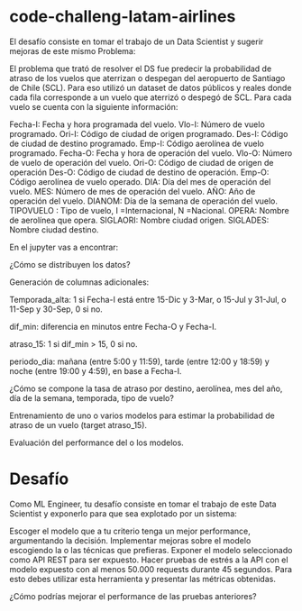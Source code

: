 # code-challeng-latam-airlines
El desafío consiste en tomar el trabajo de un Data Scientist y sugerir mejoras de este mismo
Problema:



El problema que trató de resolver el DS fue predecir la probabilidad de atraso de los vuelos que aterrizan o despegan del aeropuerto de Santiago de Chile (SCL). Para eso utilizó un dataset de datos públicos y reales donde cada fila corresponde a un vuelo que aterrizó o despegó de SCL. 
Para cada vuelo se cuenta con la siguiente información:

Fecha-I: Fecha y hora programada del vuelo. 
Vlo-I: Número de vuelo programado.
Ori-I: Código de ciudad de origen programado. 
Des-I: Código de ciudad de destino programado. 
Emp-I: Código aerolínea de vuelo programado. 
Fecha-O: Fecha y hora de operación del vuelo. 
Vlo-O: Número de vuelo de operación del vuelo. 
Ori-O: Código de ciudad de origen de operación 
Des-O: Código de ciudad de destino de operación. 
Emp-O: Código aerolínea de vuelo operado.
DIA: Día del mes de operación del vuelo.
MES: Número de mes de operación del vuelo. 
AÑO: Año de operación del vuelo.
DIANOM: Día de la semana de operación del vuelo. 
TIPOVUELO : Tipo de vuelo, I =Internacional, N =Nacional. 
OPERA: Nombre de aerolínea que opera.
SIGLAORI: Nombre ciudad origen.
SIGLADES: Nombre ciudad destino.

En el jupyter vas a encontrar:

¿Cómo se distribuyen los datos?

Generación de columnas adicionales:

Temporada_alta: 1 si Fecha-I está entre 15-Dic y 3-Mar, o 15-Jul y 31-Jul, o 11-Sep y 30-Sep, 0 si no.

dif_min: diferencia en minutos entre Fecha-O y Fecha-I.

atraso_15: 1 si dif_min > 15, 0 si no.

periodo_dia: mañana (entre 5:00 y 11:59), tarde (entre 12:00 y 18:59) y noche (entre 19:00 y 4:59), en base a Fecha-I.

¿Cómo se compone la tasa de atraso por destino, aerolínea, mes del año, día de la semana, temporada, tipo de vuelo? 

Entrenamiento de uno o varios modelos para estimar la probabilidad de atraso de un vuelo (target atraso_15).

Evaluación del performance del o los modelos.


# Desafío

Como ML Engineer, tu desafío consiste en tomar el trabajo de este Data Scientist y exponerlo para que sea explotado por un sistema:

Escoger el modelo que a tu criterio tenga un mejor performance, argumentando la decisión.
Implementar mejoras sobre el modelo escogiendo la o las técnicas que prefieras. 
Exponer el modelo seleccionado como API REST para ser expuesto.
Hacer pruebas de estrés a la API con el modelo expuesto con al menos 50.000 requests durante 45 segundos. Para esto debes utilizar esta herramienta y presentar las métricas obtenidas. 

¿Cómo podrías mejorar el performance de las pruebas anteriores?




